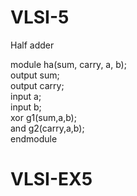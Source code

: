 # VLSI-5

Half adder 

module ha(sum, carry, a, b);  
output sum;  
output carry;  
input a;  
input b;  
xor g1(sum,a,b);  
and g2(carry,a,b);  
endmodule
# VLSI-EX5
